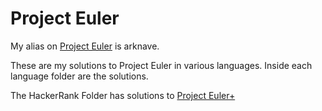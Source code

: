 # Project Euler

My alias on [Project Euler](https://projecteuler.net) is arknave.

These are my solutions to Project Euler in various languages. Inside each language folder are the solutions.

The HackerRank Folder has solutions to [Project Euler+](https://www.hackerrank.com/contests/projecteuler/challenges)
